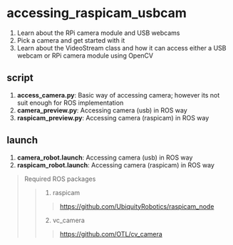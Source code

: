 # accessing_raspicam_usbcam

1. Learn about the RPi camera module and USB webcams
2. Pick a camera and get started with it
3. Learn about the VideoStream class and how it can access either a USB webcam 
or RPi camera module using OpenCV

## script
1. **access_camera.py**: Basic way of accessing camera; however its not suit
enough for ROS implementation
2. **camera_preview.py**: Accessing camera (usb) in ROS way
3. **raspicam_preview.py**: Accessing camera (raspicam) in ROS way

## launch
1. **camera_robot.launch**: Accessing camera (usb) in ROS way
2. **raspicam_robot.launch**: Accessing camera (raspicam) in ROS way

> Required ROS packages
>> 1. raspicam
>>> https://github.com/UbiquityRobotics/raspicam_node
>> 2. vc_camera
>>> https://github.com/OTL/cv_camera
